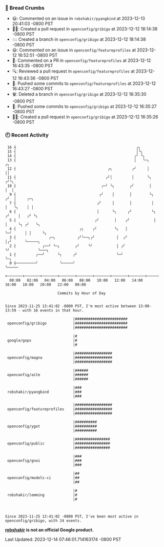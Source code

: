 ### 🍞 Bread Crumbs

 * 😃: Commented on an issue in `robshakir/pyangbind` at 2023-12-13 20:41:03 -0800 PST
 * ✍🏼: Created a pull request in `openconfig/gribigo` at 2023-12-12 18:14:38 -0800 PST
 * 💥: Created a branch in `openconfig/gribigo` at 2023-12-12 18:14:38 -0800 PST
 * 😃: Commented on an issue in `openconfig/featureprofiles` at 2023-12-12 16:52:51 -0800 PST
 * 💬: Commented on a PR in  `openconfig/featureprofiles` at 2023-12-12 16:43:35 -0800 PST
 * 🔍: Reviewed a pull request in  `openconfig/featureprofiles` at 2023-12-12 16:43:36 -0800 PST
 * 🚢: Pushed some commits to `openconfig/featureprofiles` at 2023-12-12 16:43:27 -0800 PST
 * 🗑: Deleted a branch in `openconfig/gribigo` at 2023-12-12 16:35:30 -0800 PST
 * 🚢: Pushed some commits to `openconfig/gribigo` at 2023-12-12 16:35:27 -0800 PST
 * ✍🏼: Created a pull request in `openconfig/gribigo` at 2023-12-12 16:35:26 -0800 PST

### 🕘 Recent Activity
```
 16 ┼                                                       ╭╮
 15 ┤                                                       │╰╮
 14 ┤                                                      ╭╯ ╰╮
 13 ┤                                                      │   ╰─╮       ╭╮
 12 ┤                                          ╭╮         ╭╯     │       ││
 11 ┤                                         ╭╯│         │      ╰╮     ╭╯╰╮
 10 ┤                                       ╭─╯ ╰╮       ╭╯       │     │  │
  9 ┤                                      ╭╯    │       │        ╰╮   ╭╯  │     ╭─╮
  7 ┤                                     ╭╯     │       │         │   │   ╰╮    │ │
  6 ┤                                     │      ╰╮     ╭╯         ╰╮ ╭╯    │   ╭╯ ╰╮
  5 ┤                                    ╭╯       │    ╭╯           │ │     ╰╮ ╭╯   ╰╮
  4 ┤                             ╭╮    ╭╯        ╰╮   │            ╰─╯      │ │     ╰╮
  3 ┤               ╭─╮          ╭╯╰──╮╭╯          │  ╭╯                     │╭╯      ╰─────╮
  2 ┤            ╭──╯ ╰─╮       ╭╯    ╰╯           │ ╭╯                      ╰╯             ╰───╮
  1 ┤         ╭──╯      ╰╮     ╭╯                  ╰─╯                                          ╰─╮
  0 ┼─────────╯          ╰─────╯                                                                  ╰─────
    +───────+───────+───────+───────+───────+───────+───────+───────+───────+───────+───────+───────+────
  00:00   02:00   04:00   06:00   08:00   10:00   12:00   14:00   16:00   18:00   20:00   22:00   00:00   

						Commits by Hour of Day


Since 2023-11-25 13:41:02 -0800 PST, I'm most active between 13:00-13:59 - with 16 events in that hour.

```



```
                               |########################
 openconfig/gribigo            |########################
                               |########################

                               |#
 google/gops                   |#
                               |#

                               |#################
 openconfig/magna              |#################
                               |#################

                               |######
 openconfig/aite               |######
                               |######

                               |###
 robshakir/pyangbind           |###
                               |###

                               |#################
 openconfig/featureprofiles    |#################
                               |#################

                               |##########
 openconfig/ygot               |##########
                               |##########

                               |################
 openconfig/public             |################
                               |################

                               |###
 openconfig/gnoi               |###
                               |###

                               |##
 openconfig/models-ci          |##
                               |##

                               |#
 robshakir/lemming             |#
                               |#



Since 2023-11-25 13:41:02 -0800 PST, I've been most active in openconfig/gribigo, with 24 events.

```
**[robshakir](mailto:robjs@google.com) is not an official Google product.**  


Last Updated: 2023-12-14 07:46:01.714163174 -0800 PST
